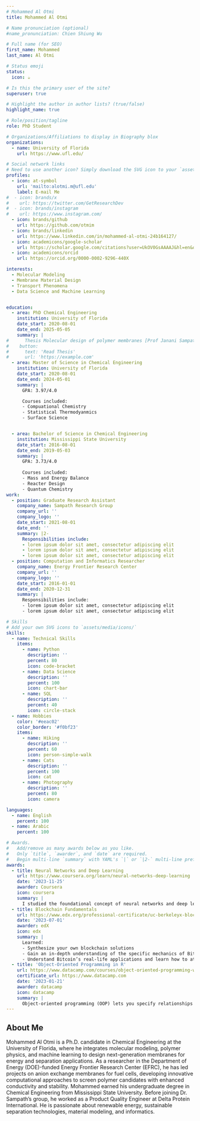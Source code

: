 ```yaml
---
# Mohammed Al Otmi
title: Mohammed Al Otmi

# Name pronunciation (optional)
#name_pronunciation: Chien Shiung Wu

# Full name (for SEO)
first_name: Mohammed
last_name: Al Otmi

# Status emoji
status:
  icon: ☕️

# Is this the primary user of the site?
superuser: true

# Highlight the author in author lists? (true/false)
highlight_name: true

# Role/position/tagline
role: PhD Student

# Organizations/Affiliations to display in Biography blox
organizations:
  - name: University of Florida
    url: https://www.ufl.edu/

# Social network links
# Need to use another icon? Simply download the SVG icon to your `assets/media/icons/` folder.
profiles:
  - icon: at-symbol
    url: 'mailto:alotmi.m@ufl.edu'
    label: E-mail Me
#  - icon: brands/x
#    url: https://twitter.com/GetResearchDev
#  - icon: brands/instagram
#    url: https://www.instagram.com/
  - icon: brands/github
    url: https://github.com/otmim
  - icon: brands/linkedin
    url: https://www.linkedin.com/in/mohammed-al-otmi-24b164127/
  - icon: academicons/google-scholar
    url: https://scholar.google.com/citations?user=UkOV0GsAAAAJ&hl=en&oi=ao
  - icon: academicons/orcid
    url: https://orcid.org/0000-0002-9296-440X

interests:
  - Molecular Modeling
  - Membrane Material Design
  - Transport Phenomena
  - Data Science and Machine Learning


education:
  - area: PhD Chemical Engineering
    institution: University of Florida
    date_start: 2020-08-01
    date_end: 2025-05-05
    summary: |
#      Thesis Molecular design of polymer membranes [Prof Janani Sampath ]. 
#    button:
#      text: 'Read Thesis'
#      url: 'https://example.com'
  - area: Master of Science in Chemical Engineering
    institution: University of Florida
    date_start: 2020-08-01
    date_end: 2024-05-01
    summary: |
      GPA: 3.97/4.0

      Courses included:
      - Compuational Chemistry
      - Statistical Thermodyanmics
      - Surface Science


  - area: Bachelor of Science in Chemical Engineering
    institution: Mississippi State University
    date_start: 2016-08-01
    date_end: 2019-05-03
    summary: |
      GPA: 3.73/4.0
      
      Courses included:
      - Mass and Energy Balance
      - Reacter Design
      - Quantum Chemistry
work:
  - position: Graduate Research Assistant
    company_name: Sampath Research Group
    company_url: ''
    company_logo: ''
    date_start: 2021-08-01
    date_end: ''
    summary: |2-
      Responsibilities include:
      - lorem ipsum dolor sit amet, consectetur adipiscing elit
      - lorem ipsum dolor sit amet, consectetur adipiscing elit
      - lorem ipsum dolor sit amet, consectetur adipiscing elit
  - position: Computation and Informatics Researcher
    company_name: Energy Frontier Research Center
    company_url: ''
    company_logo: ''
    date_start: 2016-01-01
    date_end: 2020-12-31
    summary: |
      Responsibilities include:
      - lorem ipsum dolor sit amet, consectetur adipiscing elit
      - lorem ipsum dolor sit amet, consectetur adipiscing elit

# Skills
# Add your own SVG icons to `assets/media/icons/`
skills:
  - name: Technical Skills
    items:
      - name: Python
        description: ''
        percent: 80
        icon: code-bracket
      - name: Data Science
        description: ''
        percent: 100
        icon: chart-bar
      - name: SQL
        description: ''
        percent: 40
        icon: circle-stack
  - name: Hobbies
    color: '#eeac02'
    color_border: '#f0bf23'
    items:
      - name: Hiking
        description: ''
        percent: 60
        icon: person-simple-walk
      - name: Cats
        description: ''
        percent: 100
        icon: cat
      - name: Photography
        description: ''
        percent: 80
        icon: camera

languages:
  - name: English
    percent: 100
  - name: Arabic
    percent: 100

# Awards.
#   Add/remove as many awards below as you like.
#   Only `title`, `awarder`, and `date` are required.
#   Begin multi-line `summary` with YAML's `|` or `|2-` multi-line prefix and indent 2 spaces below.
awards:
  - title: Neural Networks and Deep Learning
    url: https://www.coursera.org/learn/neural-networks-deep-learning
    date: '2023-11-25'
    awarder: Coursera
    icon: coursera
    summary: |
      I studied the foundational concept of neural networks and deep learning. By the end, I was familiar with the significant technological trends driving the rise of deep learning; build, train, and apply fully connected deep neural networks; implement efficient (vectorized) neural networks; identify key parameters in a neural network’s architecture; and apply deep learning to your own applications.
  - title: Blockchain Fundamentals
    url: https://www.edx.org/professional-certificate/uc-berkeleyx-blockchain-fundamentals
    date: '2023-07-01'
    awarder: edX
    icon: edx
    summary: |
      Learned:
      - Synthesize your own blockchain solutions
      - Gain an in-depth understanding of the specific mechanics of Bitcoin
      - Understand Bitcoin’s real-life applications and learn how to attack and destroy Bitcoin, Ethereum, smart contracts and Dapps, and alternatives to Bitcoin’s Proof-of-Work consensus algorithm
  - title: 'Object-Oriented Programming in R'
    url: https://www.datacamp.com/courses/object-oriented-programming-with-s3-and-r6-in-r
    certificate_url: https://www.datacamp.com
    date: '2023-01-21'
    awarder: datacamp
    icon: datacamp
    summary: |
      Object-oriented programming (OOP) lets you specify relationships between functions and the objects that they can act on, helping you manage complexity in your code. This is an intermediate level course, providing an introduction to OOP, using the S3 and R6 systems. S3 is a great day-to-day R programming tool that simplifies some of the functions that you write. R6 is especially useful for industry-specific analyses, working with web APIs, and building GUIs.
---
```


## About Me

Mohammed Al Otmi is a Ph.D. candidate in Chemical Engineering at the University of Florida, where he integrates molecular modeling, polymer physics, and machine learning to design next-generation membranes for energy and separation applications. As a researcher in the Department of Energy (DOE)-funded Energy Frontier Research Center (EFRC), he has led projects on anion exchange membranes for fuel cells, developing innovative computational approaches to screen polymer candidates with enhanced conductivity and stability. Mohammed earned his undergraduate degree in Chemical Engineering from Mississippi State University. Before joining Dr. Sampath’s group, he worked as a Product Quality Engineer at Delta Protein International. He is passionate about renewable energy, sustainable separation technologies, material modeling, and informatics.

